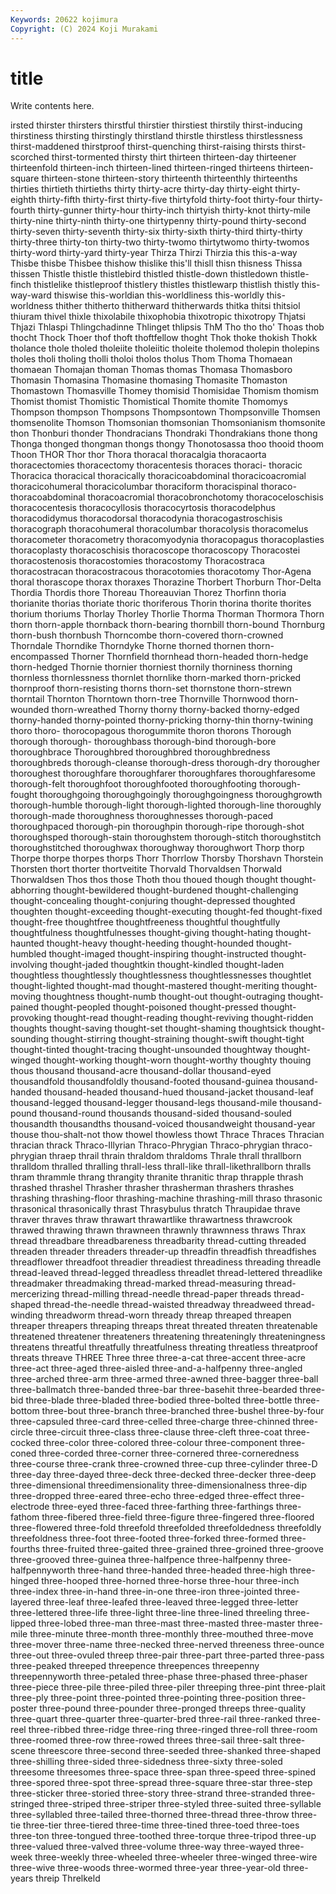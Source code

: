 ```yaml
---
Keywords: 20622 kojimura
Copyright: (C) 2024 Koji Murakami
---
```


# title

Write contents here.



irsted thirster thirsters thirstful thirstier
thirstiest thirstily thirst-inducing thirstiness thirsting thirstingly thirstland thirstle thirstless thirstlessness
thirst-maddened thirstproof thirst-quenching thirst-raising thirsts thirst-scorched thirst-tormented thirsty thirt thirteen
thirteen-day thirteener thirteenfold thirteen-inch thirteen-lined thirteen-ringed thirteens thirteen-square thirteen-stone thirteen-story
thirteenth thirteenthly thirteenths thirties thirtieth thirtieths thirty thirty-acre thirty-day thirty-eight
thirty-eighth thirty-fifth thirty-first thirty-five thirtyfold thirty-foot thirty-four thirty-fourth thirty-gunner thirty-hour
thirty-inch thirtyish thirty-knot thirty-mile thirty-nine thirty-ninth thirty-one thirtypenny thirty-pound thirty-second
thirty-seven thirty-seventh thirty-six thirty-sixth thirty-third thirty-thirty thirty-three thirty-ton thirty-two thirty-twomo
thirtytwomo thirty-twomos thirty-word thirty-yard thirty-year Thirza Thirzi Thirzia this this-a-way
Thisbe thisbe Thisbee thishow thislike this'll thisll thisn thisness Thissa
thissen Thistle thistle thistlebird thistled thistle-down thistledown thistle-finch thistlelike thistleproof
thistlery thistles thistlewarp thistlish thistly this-way-ward thiswise this-worldian this-worldliness this-worldly
this-worldness thither thitherto thitherward thitherwards thitka thitsi thitsiol thiuram thivel
thixle thixolabile thixophobia thixotropic thixotropy Thjatsi Thjazi Thlaspi Thlingchadinne Thlinget
thlipsis ThM Tho tho tho' Thoas thob thocht Thock Thoer
thof thoft thoftfellow thoght Thok thoke thokish Thokk tholance thole
tholed tholeiite tholeiitic tholeite tholemod tholepin tholepins tholes tholi tholing
tholli tholoi tholos tholus Thom Thoma Thomaean thomaean Thomajan thoman
Thomas thomas Thomasa Thomasboro Thomasin Thomasina Thomasine thomasing Thomasite Thomaston
Thomastown Thomasville Thomey thomisid Thomisidae Thomism thomism Thomist thomist Thomistic
Thomistical Thomite thomite Thomomys Thompson thompson Thompsons Thompsontown Thompsonville Thomsen
thomsenolite Thomson Thomsonian thomsonian Thomsonianism thomsonite thon Thonburi thonder Thondracians
Thondraki Thondrakians thone thong Thonga thonged thongman thongs thongy Thonotosassa
thoo thooid thoom Thoon THOR Thor thor Thora thoracal thoracalgia
thoracaorta thoracectomies thoracectomy thoracentesis thoraces thoraci- thoracic Thoracica thoracical thoracically
thoracicoabdominal thoracicoacromial thoracicohumeral thoracicolumbar thoraciform thoracispinal thoraco- thoracoabdominal thoracoacromial thoracobronchotomy
thoracoceloschisis thoracocentesis thoracocyllosis thoracocyrtosis thoracodelphus thoracodidymus thoracodorsal thoracodynia thoracogastroschisis thoracograph
thoracohumeral thoracolumbar thoracolysis thoracomelus thoracometer thoracometry thoracomyodynia thoracopagus thoracoplasties thoracoplasty
thoracoschisis thoracoscope thoracoscopy Thoracostei thoracostenosis thoracostomies thoracostomy Thoracostraca thoracostracan thoracostracous
thoracotomies thoracotomy Thor-Agena thoral thorascope thorax thoraxes Thorazine Thorbert Thorburn
Thor-Delta Thordia Thordis thore Thoreau Thoreauvian Thorez Thorfinn thoria thorianite
thorias thoriate thoric thoriferous Thorin thorina thorite thorites thorium thoriums
Thorlay Thorley Thorlie Thorma Thorman Thormora Thorn thorn thorn-apple thornback
thorn-bearing thornbill thorn-bound Thornburg thorn-bush thornbush Thorncombe thorn-covered thorn-crowned Thorndale
Thorndike Thorndyke Thorne thorned thornen thorn-encompassed Thorner Thornfield thornhead thorn-headed
thorn-hedge thorn-hedged Thornie thornier thorniest thornily thorniness thorning thornless thornlessness
thornlet thornlike thorn-marked thorn-pricked thornproof thorn-resisting thorns thorn-set thornstone thorn-strewn
thorntail Thornton Thorntown thorn-tree Thornville Thornwood thorn-wounded thorn-wreathed Thorny thorny
thorny-backed thorny-edged thorny-handed thorny-pointed thorny-pricking thorny-thin thorny-twining thoro thoro- thorocopagous
thorogummite thoron thorons Thorough thorough thorough- thoroughbass thorough-bind thorough-bore thoroughbrace
Thoroughbred thoroughbred thoroughbredness thoroughbreds thorough-cleanse thorough-dress thorough-dry thorougher thoroughest thoroughfare
thoroughfarer thoroughfares thoroughfaresome thorough-felt thoroughfoot thoroughfooted thoroughfooting thorough-fought thoroughgoing thoroughgoingly
thoroughgoingness thoroughgrowth thorough-humble thorough-light thorough-lighted thorough-line thoroughly thorough-made thoroughness thoroughnesses
thorough-paced thoroughpaced thorough-pin thoroughpin thorough-ripe thorough-shot thoroughsped thorough-stain thoroughstem thorough-stitch
thoroughstitch thoroughstitched thoroughwax thoroughway thoroughwort Thorp thorp Thorpe thorpe thorpes
thorps Thorr Thorrlow Thorsby Thorshavn Thorstein Thorsten thort thorter thortveitite
Thorvald Thorvaldsen Thorwald Thorwaldsen Thos thos those Thoth thou thoued
though thought thought-abhorring thought-bewildered thought-burdened thought-challenging thought-concealing thought-conjuring thought-depressed thoughted
thoughten thought-exceeding thought-executing thought-fed thought-fixed thought-free thoughtfree thoughtfreeness thoughtful thoughtfully
thoughtfulness thoughtfulnesses thought-giving thought-hating thought-haunted thought-heavy thought-heeding thought-hounded thought-humbled thought-imaged
thought-inspiring thought-instructed thought-involving thought-jaded thoughtkin thought-kindled thought-laden thoughtless thoughtlessly thoughtlessness
thoughtlessnesses thoughtlet thought-lighted thought-mad thought-mastered thought-meriting thought-moving thoughtness thought-numb thought-out
thought-outraging thought-pained thought-peopled thought-poisoned thought-pressed thought-provoking thought-read thought-reading thought-reviving thought-ridden
thoughts thought-saving thought-set thought-shaming thoughtsick thought-sounding thought-stirring thought-straining thought-swift thought-tight
thought-tinted thought-tracing thought-unsounded thoughtway thought-winged thought-working thought-worn thought-worthy thoughty thouing
thous thousand thousand-acre thousand-dollar thousand-eyed thousandfold thousandfoldly thousand-footed thousand-guinea thousand-handed
thousand-headed thousand-hued thousand-jacket thousand-leaf thousand-legged thousand-legger thousand-legs thousand-mile thousand-pound thousand-round
thousands thousand-sided thousand-souled thousandth thousandths thousand-voiced thousandweight thousand-year thouse thou-shalt-not
thow thowel thowless thowt Thrace Thraces Thracian thracian thrack Thraco-Illyrian
Thraco-Phrygian Thraco-phrygian thraco-phrygian thraep thrail thrain thraldom thraldoms Thrale thrall
thrallborn thralldom thralled thralling thrall-less thrall-like thrall-likethrallborn thralls thram thrammle
thrang thrangity thranite thranitic thrap thrapple thrash thrashed thrashel Thrasher
thrasher thrasherman thrashers thrashes thrashing thrashing-floor thrashing-machine thrashing-mill thraso thrasonic
thrasonical thrasonically thrast Thrasybulus thratch Thraupidae thrave thraver thraves thraw
thrawart thrawartlike thrawartness thrawcrook thrawed thrawing thrawn thrawneen thrawnly thrawnness
thraws Thrax thread threadbare threadbareness threadbarity thread-cutting threaded threaden threader
threaders threader-up threadfin threadfish threadfishes threadflower threadfoot threadier threadiest threadiness
threading threadle thread-leaved thread-legged threadless threadlet thread-lettered threadlike threadmaker threadmaking
thread-marked thread-measuring thread-mercerizing thread-milling thread-needle thread-paper threads thread-shaped thread-the-needle thread-waisted
threadway threadweed thread-winding threadworm thread-worn thready threap threaped threapen threaper
threapers threaping threaps threat threated threaten threatenable threatened threatener threateners
threatening threateningly threateningness threatens threatful threatfully threatfulness threating threatless threatproof
threats threave THREE Three three three-a-cat three-accent three-acre three-act three-aged
three-aisled three-and-a-halfpenny three-angled three-arched three-arm three-armed three-awned three-bagger three-ball three-ballmatch
three-banded three-bar three-basehit three-bearded three-bid three-blade three-bladed three-bodied three-bolted three-bottle
three-bottom three-bout three-branch three-branched three-bushel three-by-four three-capsuled three-card three-celled three-charge
three-chinned three-circle three-circuit three-class three-clause three-cleft three-coat three-cocked three-color three-colored
three-colour three-component three-coned three-corded three-corner three-cornered three-corneredness three-course three-crank three-crowned
three-cup three-cylinder three-D three-day three-dayed three-deck three-decked three-decker three-deep three-dimensional
threedimensionality three-dimensionalness three-dip three-dropped three-eared three-echo three-edged three-effect three-electrode three-eyed
three-faced three-farthing three-farthings three-fathom three-fibered three-field three-figure three-fingered three-floored three-flowered
three-fold threefold threefolded threefoldedness threefoldly threefoldness three-foot three-footed three-forked three-formed
three-fourths three-fruited three-gaited three-grained three-groined three-groove three-grooved three-guinea three-halfpence three-halfpenny
three-halfpennyworth three-hand three-handed three-headed three-high three-hinged three-hooped three-horned three-horse three-hour
three-inch three-index three-in-hand three-in-one three-iron three-jointed three-layered three-leaf three-leafed three-leaved
three-legged three-letter three-lettered three-life three-light three-line three-lined threeling three-lipped three-lobed
three-man three-mast three-masted three-master three-mile three-minute three-month three-monthly three-mouthed three-move
three-mover three-name three-necked three-nerved threeness three-ounce three-out three-ovuled threep three-pair
three-part three-parted three-pass three-peaked threeped threepence threepences threepenny threepennyworth three-petaled
three-phase three-phased three-phaser three-piece three-pile three-piled three-piler threeping three-pint three-plait
three-ply three-point three-pointed three-pointing three-position three-poster three-pound three-pounder three-pronged threeps
three-quality three-quart three-quarter three-quarter-bred three-rail three-ranked three-reel three-ribbed three-ridge three-ring
three-ringed three-roll three-room three-roomed three-row three-rowed threes three-sail three-salt three-scene
threescore three-second three-seeded three-shanked three-shaped three-shilling three-sided three-sidedness three-sixty three-soled
threesome threesomes three-space three-span three-speed three-spined three-spored three-spot three-spread three-square
three-star three-step three-sticker three-storied three-story three-strand three-stranded three-stringed three-striped three-striper
three-styled three-suited three-syllable three-syllabled three-tailed three-thorned three-thread three-throw three-tie three-tier
three-tiered three-time three-tined three-toed three-toes three-ton three-tongued three-toothed three-torque three-tripod
three-up three-valued three-valved three-volume three-way three-wayed three-week three-weekly three-wheeled three-wheeler
three-winged three-wire three-wive three-woods three-wormed three-year three-year-old three-years threip Threlkeld
